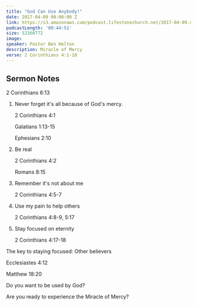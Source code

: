 ```yaml
---
title: "God Can Use Anybody!"
date: 2017-04-09 00:00:00 Z
link: https://s3.amazonaws.com/podcast.lifestonechurch.net/2017-04-09.mp3
podcastLength: '00:44:51'
size: 52360772
image:
speaker: Pastor Ben Helton
description: Miracle of Mercy
verse: 2 Corinthians 4:1-18
---
```


## Sermon Notes

2 Corinthians 6:13

1. Never forget it's all because of God's mercy.

    2 Corinthians 4:1

    Galatians 1:13-15

    Ephesians 2:10

2. Be real

    2 Corinthians 4:2

    Romans 8:15

3. Remember it's not about me

    2 Corinthians 4:5-7

4. Use my pain to help others

    2 Corinthians 4:8-9, 5:17

5. Stay focused on eternity

    2 Corinthians 4:17-18

The key to staying focused: Other believers

Ecclesiastes 4:12

Matthew 18:20

Do you want to be used by God?

Are you ready to experience the Miracle of Mercy?

